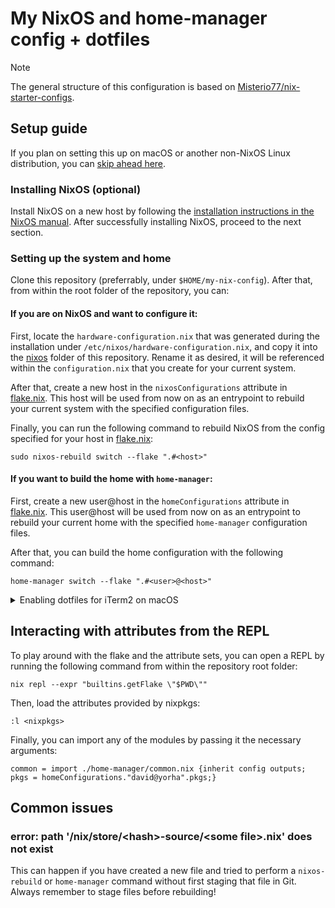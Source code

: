 # My NixOS and home-manager config + dotfiles
> [!NOTE]
> The general structure of this configuration is based on [Misterio77/nix-starter-configs](https://github.com/Misterio77/nix-starter-configs).

## Setup guide
If you plan on setting this up on macOS or another non-NixOS Linux distribution, you can [skip ahead here](#if-you-want-to-build-the-home-with-home-manager). 

### Installing NixOS (optional)
Install NixOS on a new host by following the 
[installation instructions in the NixOS manual](https://nixos.org/manual/nixos/stable/#sec-installation). 
After successfully installing NixOS, proceed to the next section.

### Setting up the system and home
Clone this repository (preferrably, under `$HOME/my-nix-config`).
After that, from within the root folder of the repository, you can:

#### If you are on NixOS and want to configure it:
First, locate the `hardware-configuration.nix` that was generated 
during the installation under `/etc/nixos/hardware-configuration.nix`,
and copy it into the [nixos](./nixos/) folder of this repository.
Rename it as desired, it will be referenced within the `configuration.nix` that you create for your current system.

After that, create a new host in the `nixosConfigurations` attribute
in [flake.nix](./flake.nix). This host will be used from now on
as an entrypoint to rebuild your current system with the specified
configuration files.

Finally, you can run the following command to rebuild NixOS from 
the config specified for your host in [flake.nix](./flake.nix):
```
sudo nixos-rebuild switch --flake ".#<host>"
```

#### If you want to build the home with `home-manager`:
First, create a new user@host in the `homeConfigurations` attribute
in [flake.nix](./flake.nix). This user@host will be used from now on
as an entrypoint to rebuild your current home with the specified `home-manager` configuration files.

After that, you can build the home configuration with the following command:
```
home-manager switch --flake ".#<user>@<host>"
```

<details>
  <summary>Enabling dotfiles for iTerm2 on macOS</summary>
  
  If you are on macOS and want to use iTerm2, you will need to configure it
  to get the configuration from the dotfiles. To do that, enable the
  "Load settings from a custom folder or URL" checkbox, introduce the path
  to the iTerm2 dotfiles folder in there, and select "Save changes > Automatically"
  (if you want to save any changes you do in the configuration).
  
  <img width="788" alt="Screenshot 2024-09-23 at 16 09 24" src="https://github.com/user-attachments/assets/3f656415-f622-4434-a62e-42c4c7731145">
</details>

## Interacting with attributes from the REPL
To play around with the flake and the attribute sets, you can open a REPL by running
the following command from within the repository root folder:
```
nix repl --expr "builtins.getFlake \"$PWD\""
```
Then, load the attributes provided by nixpkgs:
```
:l <nixpkgs>
```
Finally, you can import any of the modules by passing it the necessary arguments:
```
common = import ./home-manager/common.nix {inherit config outputs; pkgs = homeConfigurations."david@yorha".pkgs;}
```

## Common issues
### error: path '/nix/store/\<hash\>-source/\<some file>.nix' does not exist
This can happen if you have created a new file and tried to perform 
a `nixos-rebuild` or `home-manager` command without first staging that file in Git.
Always remember to stage files before rebuilding!
